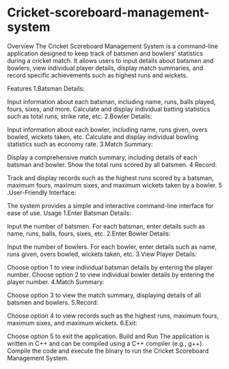 # Cricket-scoreboard-management-system
Overview
The Cricket Scoreboard Management System is a command-line application designed to keep track of batsmen and bowlers' statistics during a cricket match. It allows users to input details about batsmen and bowlers, view individual player details, display match summaries, and record specific achievements such as highest runs and wickets.

Features
1.Batsman Details:

Input information about each batsman, including name, runs, balls played, fours, sixes, and more.
Calculate and display individual batting statistics such as total runs, strike rate, etc.
2.Bowler Details:

Input information about each bowler, including name, runs given, overs bowled, wickets taken, etc.
Calculate and display individual bowling statistics such as economy rate.
3.Match Summary:

Display a comprehensive match summary, including details of each batsman and bowler.
Show the total runs scored by all batsmen.
4 Record:

Track and display records such as the highest runs scored by a batsman, maximum fours, maximum sixes, and maximum wickets taken by a bowler.
5 .User-Friendly Interface:

The system provides a simple and interactive command-line interface for ease of use.
Usage
1.Enter Batsman Details:

Input the number of batsmen.
For each batsman, enter details such as name, runs, balls, fours, sixes, etc.
2.Enter Bowler Details:

Input the number of bowlers.
For each bowler, enter details such as name, runs given, overs bowled, wickets taken, etc.
3.View Player Details:

Choose option 1 to view individual batsman details by entering the player number.
Choose option 2 to view individual bowler details by entering the player number.
4.Match Summary:

Choose option 3 to view the match summary, displaying details of all batsmen and bowlers.
5.Record:

Choose option 4 to view records such as the highest runs, maximum fours, maximum sixes, and maximum wickets.
6.Exit:

Choose option 5 to exit the application.
Build and Run
The application is written in C++ and can be compiled using a C++ compiler (e.g., g++).
Compile the code and execute the binary to run the Cricket Scoreboard Management System.
